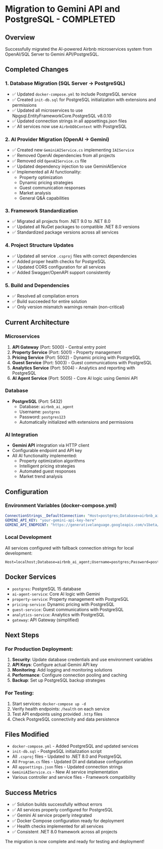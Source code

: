 # Migration to Gemini API and PostgreSQL - COMPLETED

## Overview
Successfully migrated the AI-powered Airbnb microservices system from OpenAI/SQL Server to Gemini API/PostgreSQL.

## Completed Changes

### 1. Database Migration (SQL Server → PostgreSQL)
- ✅ Updated `docker-compose.yml` to include PostgreSQL service
- ✅ Created `init-db.sql` for PostgreSQL initialization with extensions and permissions
- ✅ Updated all microservices to use Npgsql.EntityFrameworkCore.PostgreSQL v8.0.10
- ✅ Updated connection strings in all appsettings.json files
- ✅ All services now use `AirbnbDbContext` with PostgreSQL

### 2. AI Provider Migration (OpenAI → Gemini)
- ✅ Created new `GeminiAIService.cs` implementing `IAIService`
- ✅ Removed OpenAI dependencies from all projects
- ✅ Removed old `OpenAIService.cs` file
- ✅ Updated dependency injection to use GeminiAIService
- ✅ Implemented all AI functionality:
  - Property optimization
  - Dynamic pricing strategies
  - Guest communication responses
  - Market analysis
  - General Q&A capabilities

### 3. Framework Standardization
- ✅ Migrated all projects from .NET 9.0 to .NET 8.0
- ✅ Updated all NuGet packages to compatible .NET 8.0 versions
- ✅ Standardized package versions across all services

### 4. Project Structure Updates
- ✅ Updated all service `.csproj` files with correct dependencies
- ✅ Added proper health checks for PostgreSQL
- ✅ Updated CORS configuration for all services
- ✅ Added Swagger/OpenAPI support consistently

### 5. Build and Dependencies
- ✅ Resolved all compilation errors
- ✅ Build succeeded for entire solution
- ✅ Only version mismatch warnings remain (non-critical)

## Current Architecture

### Microservices
1. **API Gateway** (Port: 5000) - Central entry point
2. **Property Service** (Port: 5001) - Property management
3. **Pricing Service** (Port: 5002) - Dynamic pricing with PostgreSQL
4. **Guest Service** (Port: 5003) - Guest communications with PostgreSQL
5. **Analytics Service** (Port: 5004) - Analytics and reporting with PostgreSQL
6. **AI Agent Service** (Port: 5005) - Core AI logic using Gemini API

### Database
- **PostgreSQL** (Port: 5432)
  - Database: `airbnb_ai_agent`
  - Username: `postgres`
  - Password: `postgres123`
  - Automatically initialized with extensions and permissions

### AI Integration
- **Gemini API** integration via HTTP client
- Configurable endpoint and API key
- All AI functionality implemented:
  - Property optimization algorithms
  - Intelligent pricing strategies
  - Automated guest responses
  - Market trend analysis

## Configuration

### Environment Variables (docker-compose.yml)
```yaml
ConnectionStrings__DefaultConnection: "Host=postgres;Database=airbnb_ai_agent;Username=postgres;Password=postgres123"
GEMINI_API_KEY: "your-gemini-api-key-here"
GEMINI_API_ENDPOINT: "https://generativelanguage.googleapis.com/v1beta/models/gemini-pro:generateContent"
```

### Local Development
All services configured with fallback connection strings for local development:
```
Host=localhost;Database=airbnb_ai_agent;Username=postgres;Password=postgres123
```

## Docker Services
- `postgres`: PostgreSQL 15 database
- `ai-agent-service`: Core AI logic with Gemini
- `property-service`: Property management with PostgreSQL
- `pricing-service`: Dynamic pricing with PostgreSQL
- `guest-service`: Guest communications with PostgreSQL
- `analytics-service`: Analytics with PostgreSQL
- `gateway`: API Gateway (simplified)

## Next Steps

### For Production Deployment:
1. **Security**: Update database credentials and use environment variables
2. **API Keys**: Configure actual Gemini API key
3. **Monitoring**: Add logging and monitoring solutions
4. **Performance**: Configure connection pooling and caching
5. **Backup**: Set up PostgreSQL backup strategies

### For Testing:
1. Start services: `docker-compose up -d`
2. Verify health endpoints: `/health` on each service
3. Test API endpoints using provided `.http` files
4. Check PostgreSQL connectivity and data persistence

## Files Modified
- `docker-compose.yml` - Added PostgreSQL and updated services
- `init-db.sql` - PostgreSQL initialization script
- All `.csproj` files - Updated to .NET 8.0 and PostgreSQL
- All `Program.cs` files - Updated DI and database configuration
- All `appsettings.json` files - Updated connection strings
- `GeminiAIService.cs` - New AI service implementation
- Various controller and service files - Framework compatibility

## Success Metrics
- ✅ Solution builds successfully without errors
- ✅ All services properly configured for PostgreSQL
- ✅ Gemini AI service properly integrated
- ✅ Docker Compose configuration ready for deployment
- ✅ Health checks implemented for all services
- ✅ Consistent .NET 8.0 framework across all projects

The migration is now complete and ready for testing and deployment!
